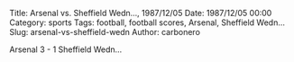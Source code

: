 Title: Arsenal vs. Sheffield Wedn…, 1987/12/05
Date: 1987/12/05 00:00
Category: sports
Tags: football, football scores, Arsenal, Sheffield Wedn…
Slug: arsenal-vs-sheffield-wedn
Author: carbonero


Arsenal 3 - 1 Sheffield Wedn…
